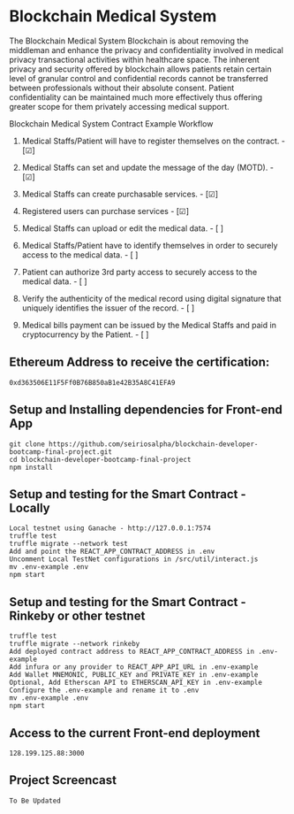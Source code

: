 # Blockchain Medical System

The Blockchain Medical System Blockchain is about removing the middleman and enhance the privacy and confidentiality involved in medical privacy transactional activities within healthcare space. The inherent privacy and security offered by blockchain allows patients retain certain level of granular control and confidential records cannot be transferred between professionals without their absolute consent. Patient confidentiality can be maintained much more effectively thus offering greater scope for them privately accessing medical support.

Blockchain Medical System Contract Example Workflow

1. Medical Staffs/Patient will have to register themselves on the contract. - [&#9745;]

2. Medical Staffs can set and update the message of the day (MOTD). - [&#9745;]

3. Medical Staffs can create purchasable services. - [&#9745;]

4. Registered users can purchase services - [&#9745;]

5. Medical Staffs can upload or edit the medical data. - [ ]

6. Medical Staffs/Patient have to identify themselves in order to securely access to the medical data. - [ ]

7. Patient can authorize 3rd party access to securely access to the medical data. - [ ]

8. Verify the authenticity of the medical record using digital signature that uniquely identifies the issuer of the record. - [ ]

9. Medical bills payment can be issued by the Medical Staffs and paid in cryptocurrency by the Patient. - [ ]

## Ethereum Address to receive the certification:

`0xd363506E11F5Ff0B76B850aB1e42B35A8C41EFA9`

## Setup and Installing dependencies for Front-end App

```
git clone https://github.com/seiriosalpha/blockchain-developer-bootcamp-final-project.git
cd blockchain-developer-bootcamp-final-project
npm install
```

## Setup and testing for the Smart Contract - Locally

```
Local testnet using Ganache - http://127.0.0.1:7574
truffle test
truffle migrate --network test
Add and point the REACT_APP_CONTRACT_ADDRESS in .env
Uncomment Local TestNet configurations in /src/util/interact.js
mv .env-example .env
npm start
```

## Setup and testing for the Smart Contract - Rinkeby or other testnet

```
truffle test
truffle migrate --network rinkeby
Add deployed contract address to REACT_APP_CONTRACT_ADDRESS in .env-example
Add infura or any provider to REACT_APP_API_URL in .env-example
Add Wallet MNEMONIC, PUBLIC_KEY and PRIVATE_KEY in .env-example
Optional, Add Etherscan API to ETHERSCAN_API_KEY in .env-example
Configure the .env-example and rename it to .env
mv .env-example .env
npm start
```

## Access to the current Front-end deployment

`128.199.125.88:3000`

## Project Screencast

`To Be Updated`
